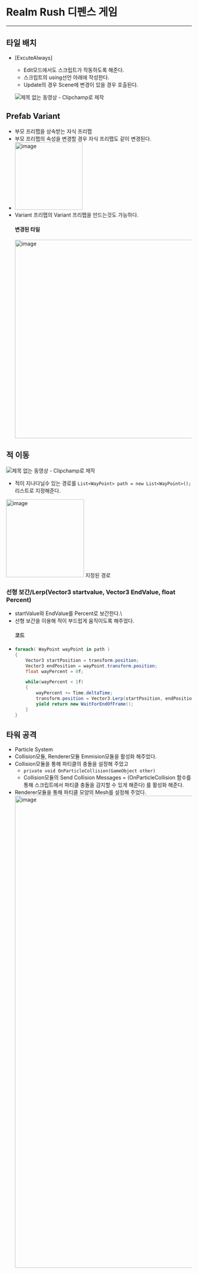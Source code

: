 # Realm Rush 디펜스 게임 
----------------------
## 타일 배치 
  * [ExcuteAlways]
    * Edit모드에서도 스크립트가 작동하도록 해준다.
    * 스크립트의 using선언 아래에 작성한다.
    * Update의 경우 Scene에 변경이 있을 경우 호출된다.

    ![제목 없는 동영상 - Clipchamp로 제작](https://github.com/iou-bohun/DefenseGame/assets/56661597/9373e5a8-66dc-40e5-88e2-2f6623e829c9)
## Prefab Variant
 * 부모 프리팹을 상속받는 자식 프리팹
 * 부모 프리팹의 속성을 변경할 경우 자식 프리팹도 같이 변경된다.
 * <img width="183" alt="image" src="https://github.com/iou-bohun/DefenseGame/assets/56661597/640c070a-064b-49c4-88c6-47d91d4c8233">
 * Variant 프리팹의 Variant 프리팹을 만드는것도 가능하다.
   #### 변경된 타일
   <img width="537" alt="image" src="https://github.com/iou-bohun/DefenseGame/assets/56661597/02613dfc-a93e-482d-a80d-1888d4cf77f8">

## 적 이동
![제목 없는 동영상 - Clipchamp로 제작](https://github.com/iou-bohun/DefenseGame/assets/56661597/05e32be7-0d59-4ff3-b31f-176b8a9ebfde)
 * 적이 지나다닐수 있는 경로를 ```List<WayPoint> path = new List<WayPoint>();``` 리스트로 지정해준다.
   
  <img width="211" alt="image" src="https://github.com/iou-bohun/DefenseGame/assets/56661597/05d68e17-caf6-405c-bc34-ae100171b705"> 지정된 경로 

 ### 선형 보간/Lerp(Vector3 startvalue, Vector3 EndValue, float Percent)
 * startValue와 EndValue를 Percent로 보간한다.\
 * 선형 보간을 이용해 적이 부드럽게 움직이도록 해주었다. 
   #### 코드
 * ``` c#
   foreach( WayPoint wayPoint in path )
   {
       Vector3 startPosition = transform.position;
       Vector3 endPosition = wayPoint.transform.position;
       float wayPercent = 0f;

       while(wayPercent < 1f)
       {
           wayPercent += Time.deltaTime;
           transform.position = Vector3.Lerp(startPosition, endPosition, wayPercent);
           yield return new WaitForEndOfFrame();
       }
   }
   ```
## 타워 공격 
 * Particle System
 * Collision모듈, Renderer모듈 Emmision모듈을 활성화 해주었다.
 * Collision모듈을 통해 파티클의 충돌을 설정해 주었고
   * ``` private void OnParticleCollision(GameObject other) ```
   * Collision모듈의 Send Collision Messages = (OnParticleCollision 함수를 통해 스크립트에서 파티클 충돌을 감지할 수 있게 해준다) 를 활성화 해준다.  
 * Renderer모듈을 통해 파티클 모양의 Mesh를 설정해 주었다.
   <img width="1277" alt="image" src="https://github.com/iou-bohun/DefenseGame/assets/56661597/9f84e235-ab91-42de-aec8-a97b240f3334">
   

